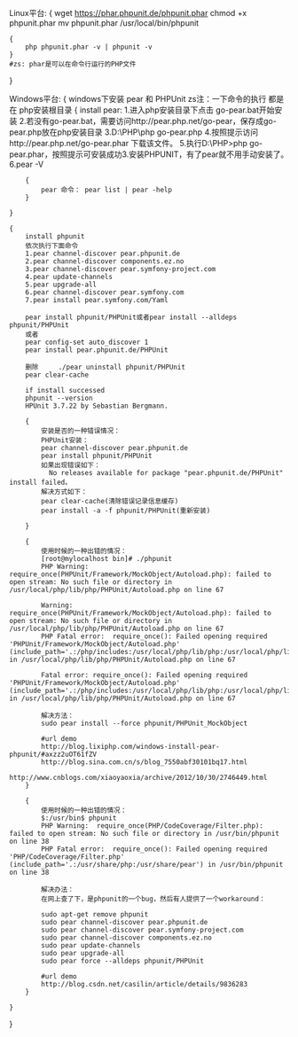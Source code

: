 
Linux平台:
{
	wget https://phar.phpunit.de/phpunit.phar
	chmod +x phpunit.phar
	mv phpunit.phar /usr/local/bin/phpunit

	{
		php phpunit.phar -v | phpunit -v
	}
	#zs: phar是可以在命令行运行的PHP文件
}


Windows平台:
{
	windows下安装 pear 和 PHPUnit
	zs注：一下命令的执行 都是在 php安装根目录
	{
		install pear:
		1.进入php安装目录下点击 go-pear.bat开始安装
		2.若没有go-pear.bat，需要访问http://pear.php.net/go-pear，保存成go-pear.php放在php安装目录
		3.D:\PHP\php go-pear.php
		4.按照提示访问http://pear.php.net/go-pear.phar 下载该文件。
		5.执行D:\PHP>php go-pear.phar，按照提示可安装成功3.安装PHPUNIT，有了pear就不用手动安装了。
		6.pear -V

		{
			pear 命令： pear list | pear -help
		}

	}

	{
		install phpunit
		依次执行下面命令
		1.pear channel-discover pear.phpunit.de
		2.pear channel-discover components.ez.no
		3.pear channel-discover pear.symfony-project.com
		4.pear update-channels
		5.pear upgrade-all
		6.pear channel-discover pear.symfony.com
		7.pear install pear.symfony.com/Yaml

		pear install phpunit/PHPUnit或者pear install --alldeps phpunit/PHPUnit
		或者
		pear config-set auto_discover 1 
		pear install pear.phpunit.de/PHPUnit

		删除     ./pear uninstall phpunit/PHPUnit
		pear clear-cache
		
		if install successed
		phpunit --version
		HPUnit 3.7.22 by Sebastian Bergmann.
		
		{
			安装是否的一种错误情况：
			PHPUnit安装：
			pear channel-discover pear.phpunit.de
		    pear install phpunit/PHPUnit
		    如果出现错误如下：
			  No releases available for package "pear.phpunit.de/PHPUnit" install failed。
		    解决方式如下：
		    pear clear-cache(清除错误记录信息缓存)
		    pear install -a -f phpunit/PHPUnit(重新安装)

		}

		{
			使用时候的一种出错的情况：
			[root@mylocalhost bin]# ./phpunit
			PHP Warning:  require_once(PHPUnit/Framework/MockObject/Autoload.php): failed to open stream: No such file or directory in /usr/local/php/lib/php/PHPUnit/Autoload.php on line 67

			Warning: require_once(PHPUnit/Framework/MockObject/Autoload.php): failed to open stream: No such file or directory in /usr/local/php/lib/php/PHPUnit/Autoload.php on line 67
			PHP Fatal error:  require_once(): Failed opening required 'PHPUnit/Framework/MockObject/Autoload.php' (include_path='.:/php/includes:/usr/local/php/lib/php:/usr/local/php/lib/php/PHPUnit') in /usr/local/php/lib/php/PHPUnit/Autoload.php on line 67

			Fatal error: require_once(): Failed opening required 'PHPUnit/Framework/MockObject/Autoload.php' (include_path='.:/php/includes:/usr/local/php/lib/php:/usr/local/php/lib/php/PHPUnit') in /usr/local/php/lib/php/PHPUnit/Autoload.php on line 67

			解决方法：
			sudo pear install --force phpunit/PHPUnit_MockObject

			#url demo
			http://blog.lixiphp.com/windows-install-pear-phpunit/#axzz2uOT61fZV
			http://blog.sina.com.cn/s/blog_7550abf30101bq17.html
			http://www.cnblogs.com/xiaoyaoxia/archive/2012/10/30/2746449.html
		}

		{
			使用时候的一种出错的情况：
			$:/usr/bin$ phpunit
			PHP Warning:  require_once(PHP/CodeCoverage/Filter.php): failed to open stream: No such file or directory in /usr/bin/phpunit on line 38
			PHP Fatal error:  require_once(): Failed opening required 'PHP/CodeCoverage/Filter.php' (include_path='.:/usr/share/php:/usr/share/pear') in /usr/bin/phpunit on line 38

			解决办法：
			在网上查了下，是phpunit的一个bug，然后有人提供了一个workaround：

			sudo apt-get remove phpunit
			sudo pear channel-discover pear.phpunit.de
			sudo pear channel-discover pear.symfony-project.com
			sudo pear channel-discover components.ez.no
			sudo pear update-channels
			sudo pear upgrade-all
			sudo pear force --alldeps phpunit/PHPUnit

			#url demo
			http://blog.csdn.net/casilin/article/details/9836283
		}

	}
}



